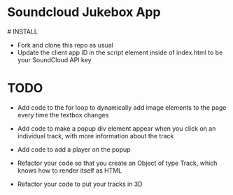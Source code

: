 # Soundcloud Jukebox App

# INSTALL

* Fork and clone this repo as usual
* Update the client app ID in the script element inside of index.html to be your SoundCloud API key

# TODO

* Add code to the for loop to dynamically add image elements to the page every time the textbox changes

* Add code to make a popup div element appear when you click on an individual track, with more information about the track

* Add code to add a player on the popup

* Refactor your code so that you create an Object of type Track, which knows how to render itself as HTML

* Refactor your code to put your tracks in 3D
